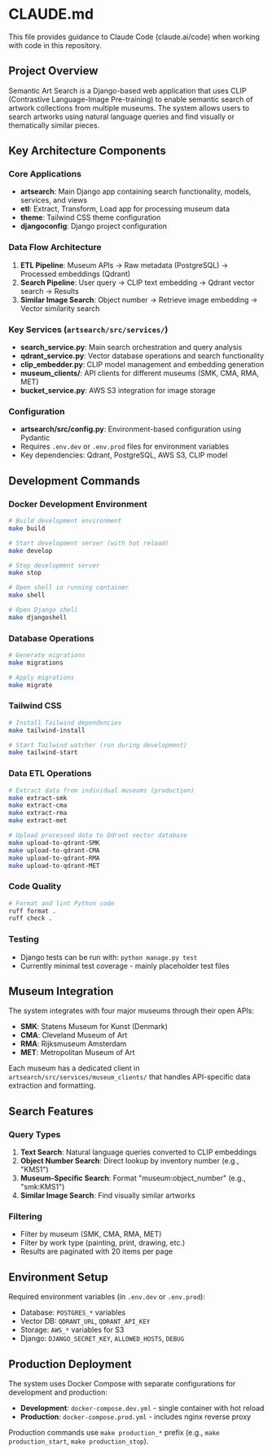 # CLAUDE.md

This file provides guidance to Claude Code (claude.ai/code) when working with code in this repository.

## Project Overview

Semantic Art Search is a Django-based web application that uses CLIP (Contrastive Language-Image Pre-training) to enable semantic search of artwork collections from multiple museums. The system allows users to search artworks using natural language queries and find visually or thematically similar pieces.

## Key Architecture Components

### Core Applications
- **artsearch**: Main Django app containing search functionality, models, services, and views
- **etl**: Extract, Transform, Load app for processing museum data
- **theme**: Tailwind CSS theme configuration
- **djangoconfig**: Django project configuration

### Data Flow Architecture
1. **ETL Pipeline**: Museum APIs → Raw metadata (PostgreSQL) → Processed embeddings (Qdrant)
2. **Search Pipeline**: User query → CLIP text embedding → Qdrant vector search → Results
3. **Similar Image Search**: Object number → Retrieve image embedding → Vector similarity search

### Key Services (`artsearch/src/services/`)
- **search_service.py**: Main search orchestration and query analysis
- **qdrant_service.py**: Vector database operations and search functionality
- **clip_embedder.py**: CLIP model management and embedding generation
- **museum_clients/**: API clients for different museums (SMK, CMA, RMA, MET)
- **bucket_service.py**: AWS S3 integration for image storage

### Configuration
- **artsearch/src/config.py**: Environment-based configuration using Pydantic
- Requires `.env.dev` or `.env.prod` files for environment variables
- Key dependencies: Qdrant, PostgreSQL, AWS S3, CLIP model

## Development Commands

### Docker Development Environment
```bash
# Build development environment
make build

# Start development server (with hot reload)
make develop

# Stop development server
make stop

# Open shell in running container
make shell

# Open Django shell
make djangoshell
```

### Database Operations
```bash
# Generate migrations
make migrations

# Apply migrations
make migrate
```

### Tailwind CSS
```bash
# Install Tailwind dependencies
make tailwind-install

# Start Tailwind watcher (run during development)
make tailwind-start
```

### Data ETL Operations
```bash
# Extract data from individual museums (production)
make extract-smk
make extract-cma
make extract-rma
make extract-met

# Upload processed data to Qdrant vector database
make upload-to-qdrant-SMK
make upload-to-qdrant-CMA
make upload-to-qdrant-RMA
make upload-to-qdrant-MET
```

### Code Quality
```bash
# Format and lint Python code
ruff format .
ruff check .
```

### Testing
- Django tests can be run with: `python manage.py test`
- Currently minimal test coverage - mainly placeholder test files

## Museum Integration

The system integrates with four major museums through their open APIs:
- **SMK**: Statens Museum for Kunst (Denmark)
- **CMA**: Cleveland Museum of Art
- **RMA**: Rijksmuseum Amsterdam
- **MET**: Metropolitan Museum of Art

Each museum has a dedicated client in `artsearch/src/services/museum_clients/` that handles API-specific data extraction and formatting.

## Search Features

### Query Types
1. **Text Search**: Natural language queries converted to CLIP embeddings
2. **Object Number Search**: Direct lookup by inventory number (e.g., "KMS1")
3. **Museum-Specific Search**: Format "museum:object_number" (e.g., "smk:KMS1")
4. **Similar Image Search**: Find visually similar artworks

### Filtering
- Filter by museum (SMK, CMA, RMA, MET)
- Filter by work type (painting, print, drawing, etc.)
- Results are paginated with 20 items per page

## Environment Setup

Required environment variables (in `.env.dev` or `.env.prod`):
- Database: `POSTGRES_*` variables
- Vector DB: `QDRANT_URL`, `QDRANT_API_KEY`
- Storage: `AWS_*` variables for S3
- Django: `DJANGO_SECRET_KEY`, `ALLOWED_HOSTS`, `DEBUG`

## Production Deployment

The system uses Docker Compose with separate configurations for development and production:
- **Development**: `docker-compose.dev.yml` - single container with hot reload
- **Production**: `docker-compose.prod.yml` - includes nginx reverse proxy

Production commands use `make production_*` prefix (e.g., `make production_start`, `make production_stop`).
